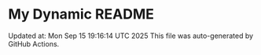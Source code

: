 # My Dynamic README
Updated at: Mon Sep 15 19:16:14 UTC 2025
This file was auto-generated by GitHub Actions.
